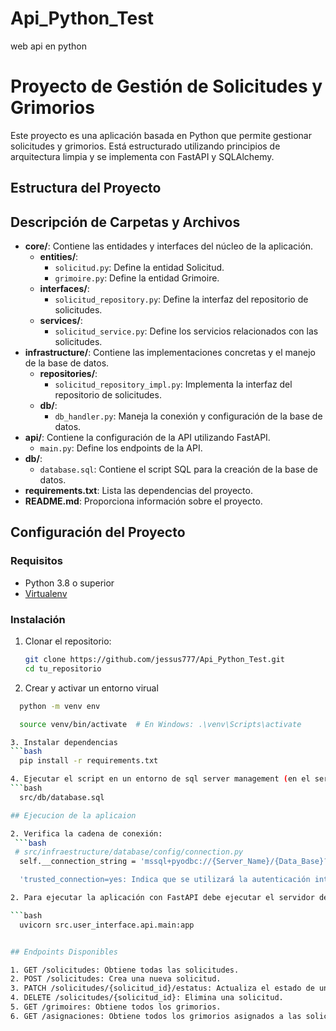 # Api_Python_Test
web api en python

# Proyecto de Gestión de Solicitudes y Grimorios

Este proyecto es una aplicación basada en Python que permite gestionar solicitudes y grimorios. Está estructurado utilizando principios de arquitectura limpia y se implementa con FastAPI y SQLAlchemy.

## Estructura del Proyecto


## Descripción de Carpetas y Archivos

- **core/**: Contiene las entidades y interfaces del núcleo de la aplicación.
  - **entities/**:
    - `solicitud.py`: Define la entidad Solicitud.
    - `grimoire.py`: Define la entidad Grimoire.
  - **interfaces/**:
    - `solicitud_repository.py`: Define la interfaz del repositorio de solicitudes.
  - **services/**:
    - `solicitud_service.py`: Define los servicios relacionados con las solicitudes.
- **infrastructure/**: Contiene las implementaciones concretas y el manejo de la base de datos.
  - **repositories/**:
    - `solicitud_repository_impl.py`: Implementa la interfaz del repositorio de solicitudes.
  - **db/**:
    - `db_handler.py`: Maneja la conexión y configuración de la base de datos.
- **api/**: Contiene la configuración de la API utilizando FastAPI.
  - `main.py`: Define los endpoints de la API.
- **db/**:
  - `database.sql`: Contiene el script SQL para la creación de la base de datos.
- **requirements.txt**: Lista las dependencias del proyecto.
- **README.md**: Proporciona información sobre el proyecto.

## Configuración del Proyecto

### Requisitos

- Python 3.8 o superior
- [Virtualenv](https://virtualenv.pypa.io/en/latest/)

### Instalación

1. Clonar el repositorio:

   ```bash
   git clone https://github.com/jessus777/Api_Python_Test.git
   cd tu_repositorio

2.  Crear y activar un entorno virual
  ```bash
    python -m venv env
  
    source venv/bin/activate  # En Windows: .\venv\Scripts\activate

3. Instalar dependencias
  ```bash
    pip install -r requirements.txt

4. Ejecutar el script en un entorno de sql server management (en el servidor de preferencia el servidor local, con autentificacion de windows)
  ```bash
    src/db/database.sql

## Ejecucion de la aplicaion

2. Verifica la cadena de conexión:
   ```bash
   # src/infraestructure/database/config/connection.py
    self.__connection_string = 'mssql+pyodbc://{Server_Name}/{Data_Base}?driver=ODBC+Driver+17+for+SQL+Server&trusted_connection=yes'

    'trusted_connection=yes: Indica que se utilizará la autenticación integrada de Windows (trusted_connection). Esto significa que se usarán las credenciales de Windows actuales para autenticarse en SQL Server. No se especifica un usuario ni contraseña explícitamente en la cadena de conexión, confiando en la autenticación de Windows.'

2. Para ejecutar la aplicación con FastAPI debe ejecutar el servidor de la siguiente manera:

  ```bash
    uvicorn src.user_interface.api.main:app


## Endpoints Disponibles

1. GET /solicitudes: Obtiene todas las solicitudes.
2. POST /solicitudes: Crea una nueva solicitud.
3. PATCH /solicitudes/{solicitud_id}/estatus: Actualiza el estado de una solicitud.
4. DELETE /solicitudes/{solicitud_id}: Elimina una solicitud.
5. GET /grimoires: Obtiene todos los grimorios.
6. GET /asignaciones: Obtiene todos los grimorios asignados a las solicitudes.


